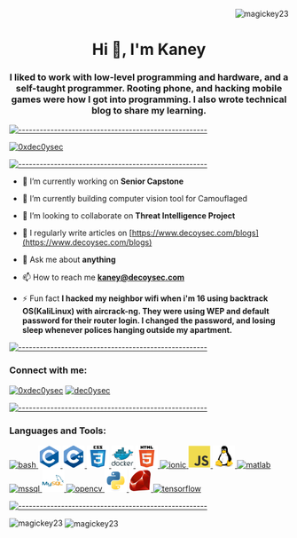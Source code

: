 <p align="right"> <img src="https://komarev.com/ghpvc/?username=magickey23&label=Profile%20views&color=0e75b6&style=flat" alt="magickey23" /> </p>

<h1 align="center">Hi 👋, I'm Kaney</h1>
<h3 align="center">I liked to work with low-level programming and hardware, and a self-taught programmer. Rooting phone, and hacking mobile games were how I got into programming. I also wrote technical blog to share my learning.</h3>


[![-----------------------------------------------------](
https://raw.githubusercontent.com/andreasbm/readme/master/assets/lines/aqua.png)](https://github.com/BaseMax?tab=repositories)


<p align="left"> <a href="https://twitter.com/0xdec0ysec" target="blank"><img src="https://img.shields.io/twitter/follow/0xdec0ysec?logo=twitter&style=for-the-badge" alt="0xdec0ysec" /></a> </p>

[![-----------------------------------------------------](
https://raw.githubusercontent.com/andreasbm/readme/master/assets/lines/aqua.png)](https://github.com/BaseMax?tab=repositories)


- 🔭 I’m currently working on **Senior Capstone**

- 🌱 I’m currently building computer vision tool for Camouflaged

- 👯 I’m looking to collaborate on **Threat Intelligence Project**

- 📝 I regularly write articles on [https://www.decoysec.com/blogs](https://www.decoysec.com/blogs)

- 💬 Ask me about **anything**

- 📫 How to reach me **kaney@decoysec.com**

- ⚡ Fun fact **I hacked my neighbor wifi when i'm 16 using backtrack OS(KaliLinux) with aircrack-ng. They were using WEP and default password for their router login. I changed the password, and losing sleep whenever polices hanging outside my apartment.**

[![-----------------------------------------------------](
https://raw.githubusercontent.com/andreasbm/readme/master/assets/lines/aqua.png)](https://github.com/BaseMax?tab=repositories)

<h3 align="left">Connect with me:</h3>
<p align="left">
<a href="https://twitter.com/0xdec0ysec" target="blank"><img align="center" src="https://raw.githubusercontent.com/rahuldkjain/github-profile-readme-generator/master/src/images/icons/Social/twitter.svg" alt="0xdec0ysec" height="30" width="40" /></a>
<a href="https://www.leetcode.com/dec0ysec" target="blank"><img align="center" src="https://raw.githubusercontent.com/rahuldkjain/github-profile-readme-generator/master/src/images/icons/Social/leet-code.svg" alt="dec0ysec" height="30" width="40" /></a>
</p>

[![-----------------------------------------------------](
https://raw.githubusercontent.com/andreasbm/readme/master/assets/lines/aqua.png)](https://github.com/BaseMax?tab=repositories)

<h3 align="left">Languages and Tools:</h3>
<p align="left"> <a href="https://www.gnu.org/software/bash/" target="_blank" rel="noreferrer"> <img src="https://www.vectorlogo.zone/logos/gnu_bash/gnu_bash-icon.svg" alt="bash" width="40" height="40"/> </a> <a href="https://www.cprogramming.com/" target="_blank" rel="noreferrer"> <img src="https://raw.githubusercontent.com/devicons/devicon/master/icons/c/c-original.svg" alt="c" width="40" height="40"/> </a> <a href="https://www.w3schools.com/cpp/" target="_blank" rel="noreferrer"> <img src="https://raw.githubusercontent.com/devicons/devicon/master/icons/cplusplus/cplusplus-original.svg" alt="cplusplus" width="40" height="40"/> </a> <a href="https://www.w3schools.com/css/" target="_blank" rel="noreferrer"> <img src="https://raw.githubusercontent.com/devicons/devicon/master/icons/css3/css3-original-wordmark.svg" alt="css3" width="40" height="40"/> </a> <a href="https://www.docker.com/" target="_blank" rel="noreferrer"> <img src="https://raw.githubusercontent.com/devicons/devicon/master/icons/docker/docker-original-wordmark.svg" alt="docker" width="40" height="40"/> </a> <a href="https://www.w3.org/html/" target="_blank" rel="noreferrer"> <img src="https://raw.githubusercontent.com/devicons/devicon/master/icons/html5/html5-original-wordmark.svg" alt="html5" width="40" height="40"/> </a> <a href="https://ionicframework.com" target="_blank" rel="noreferrer"> <img src="https://upload.wikimedia.org/wikipedia/commons/d/d1/Ionic_Logo.svg" alt="ionic" width="40" height="40"/> </a> <a href="https://developer.mozilla.org/en-US/docs/Web/JavaScript" target="_blank" rel="noreferrer"> <img src="https://raw.githubusercontent.com/devicons/devicon/master/icons/javascript/javascript-original.svg" alt="javascript" width="40" height="40"/> </a> <a href="https://www.linux.org/" target="_blank" rel="noreferrer"> <img src="https://raw.githubusercontent.com/devicons/devicon/master/icons/linux/linux-original.svg" alt="linux" width="40" height="40"/> </a> <a href="https://www.mathworks.com/" target="_blank" rel="noreferrer"> <img src="https://upload.wikimedia.org/wikipedia/commons/2/21/Matlab_Logo.png" alt="matlab" width="40" height="40"/> </a> <a href="https://www.microsoft.com/en-us/sql-server" target="_blank" rel="noreferrer"> <img src="https://www.svgrepo.com/show/303229/microsoft-sql-server-logo.svg" alt="mssql" width="40" height="40"/> </a> <a href="https://www.mysql.com/" target="_blank" rel="noreferrer"> <img src="https://raw.githubusercontent.com/devicons/devicon/master/icons/mysql/mysql-original-wordmark.svg" alt="mysql" width="40" height="40"/> </a> <a href="https://opencv.org/" target="_blank" rel="noreferrer"> <img src="https://www.vectorlogo.zone/logos/opencv/opencv-icon.svg" alt="opencv" width="40" height="40"/> </a> <a href="https://www.python.org" target="_blank" rel="noreferrer"> <img src="https://raw.githubusercontent.com/devicons/devicon/master/icons/python/python-original.svg" alt="python" width="40" height="40"/> </a> <a href="https://www.ruby-lang.org/en/" target="_blank" rel="noreferrer"> <img src="https://raw.githubusercontent.com/devicons/devicon/master/icons/ruby/ruby-original.svg" alt="ruby" width="40" height="40"/> </a> <a href="https://www.tensorflow.org" target="_blank" rel="noreferrer"> <img src="https://www.vectorlogo.zone/logos/tensorflow/tensorflow-icon.svg" alt="tensorflow" width="40" height="40"/> </a> </p>

[![-----------------------------------------------------](
https://raw.githubusercontent.com/andreasbm/readme/master/assets/lines/aqua.png)](https://github.com/BaseMax?tab=repositories)


<p><img align="left" src="https://github-readme-stats-magickey23.vercel.app/api/top-langs?username=magickey23&show_icons=true&locale=en&layout=compact" alt="magickey23" /></p>

<p>&nbsp;<img align="center" src="https://github-readme-stats-magickey23.vercel.app/api?username=magickey23&show_icons=true&locale=en" alt="magickey23" /></p>

